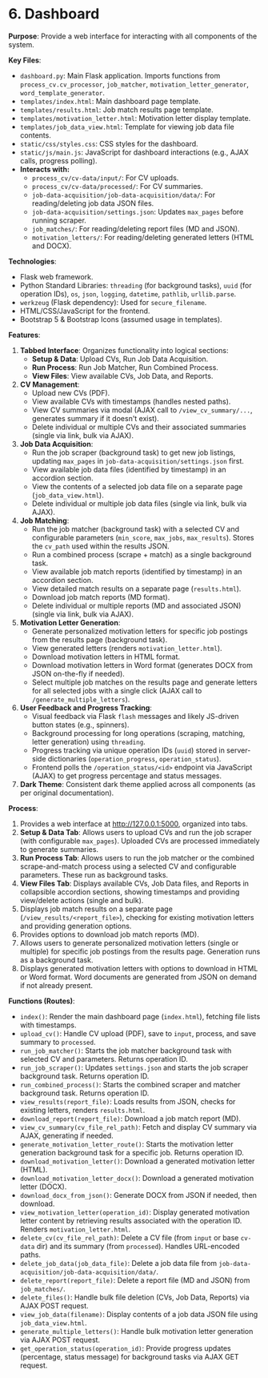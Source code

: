 # 6. Dashboard

**Purpose**: Provide a web interface for interacting with all components of the system.

**Key Files**:
- `dashboard.py`: Main Flask application. Imports functions from `process_cv.cv_processor`, `job_matcher`, `motivation_letter_generator`, `word_template_generator`.
- `templates/index.html`: Main dashboard page template.
- `templates/results.html`: Job match results page template.
- `templates/motivation_letter.html`: Motivation letter display template.
- `templates/job_data_view.html`: Template for viewing job data file contents.
- `static/css/styles.css`: CSS styles for the dashboard.
- `static/js/main.js`: JavaScript for dashboard interactions (e.g., AJAX calls, progress polling).
- **Interacts with:**
    - `process_cv/cv-data/input/`: For CV uploads.
    - `process_cv/cv-data/processed/`: For CV summaries.
    - `job-data-acquisition/job-data-acquisition/data/`: For reading/deleting job data JSON files.
    - `job-data-acquisition/settings.json`: Updates `max_pages` before running scraper.
    - `job_matches/`: For reading/deleting report files (MD and JSON).
    - `motivation_letters/`: For reading/deleting generated letters (HTML and DOCX).

**Technologies**:
- Flask web framework.
- Python Standard Libraries: `threading` (for background tasks), `uuid` (for operation IDs), `os`, `json`, `logging`, `datetime`, `pathlib`, `urllib.parse`.
- `werkzeug` (Flask dependency): Used for `secure_filename`.
- HTML/CSS/JavaScript for the frontend.
- Bootstrap 5 & Bootstrap Icons (assumed usage in templates).

**Features**:
1.  **Tabbed Interface**: Organizes functionality into logical sections:
    *   **Setup & Data**: Upload CVs, Run Job Data Acquisition.
    *   **Run Process**: Run Job Matcher, Run Combined Process.
    *   **View Files**: View available CVs, Job Data, and Reports.
2.  **CV Management**:
    *   Upload new CVs (PDF).
    *   View available CVs with timestamps (handles nested paths).
    *   View CV summaries via modal (AJAX call to `/view_cv_summary/...`, generates summary if it doesn't exist).
    *   Delete individual or multiple CVs and their associated summaries (single via link, bulk via AJAX).
3.  **Job Data Acquisition**:
    *   Run the job scraper (background task) to get new job listings, updating `max_pages` in `job-data-acquisition/settings.json` first.
    *   View available job data files (identified by timestamp) in an accordion section.
    *   View the contents of a selected job data file on a separate page (`job_data_view.html`).
    *   Delete individual or multiple job data files (single via link, bulk via AJAX).
4.  **Job Matching**:
    *   Run the job matcher (background task) with a selected CV and configurable parameters (`min_score`, `max_jobs`, `max_results`). Stores the `cv_path` used within the results JSON.
    *   Run a combined process (scrape + match) as a single background task.
    *   View available job match reports (identified by timestamp) in an accordion section.
    *   View detailed match results on a separate page (`results.html`).
    *   Download job match reports (MD format).
    *   Delete individual or multiple reports (MD and associated JSON) (single via link, bulk via AJAX).
5.  **Motivation Letter Generation**:
    *   Generate personalized motivation letters for specific job postings from the results page (background task).
    *   View generated letters (renders `motivation_letter.html`).
    *   Download motivation letters in HTML format.
    *   Download motivation letters in Word format (generates DOCX from JSON on-the-fly if needed).
    *   Select multiple job matches on the results page and generate letters for all selected jobs with a single click (AJAX call to `/generate_multiple_letters`).
6.  **User Feedback and Progress Tracking**:
    *   Visual feedback via Flask `flash` messages and likely JS-driven button states (e.g., spinners).
    *   Background processing for long operations (scraping, matching, letter generation) using `threading`.
    *   Progress tracking via unique operation IDs (`uuid`) stored in server-side dictionaries (`operation_progress`, `operation_status`).
    *   Frontend polls the `/operation_status/<id>` endpoint via JavaScript (AJAX) to get progress percentage and status messages.
7.  **Dark Theme**: Consistent dark theme applied across all components (as per original documentation).

**Process**:
1.  Provides a web interface at http://127.0.0.1:5000, organized into tabs.
2.  **Setup & Data Tab**: Allows users to upload CVs and run the job scraper (with configurable `max_pages`). Uploaded CVs are processed immediately to generate summaries.
3.  **Run Process Tab**: Allows users to run the job matcher or the combined scrape-and-match process using a selected CV and configurable parameters. These run as background tasks.
4.  **View Files Tab**: Displays available CVs, Job Data files, and Reports in collapsible accordion sections, showing timestamps and providing view/delete actions (single and bulk).
5.  Displays job match results on a separate page (`/view_results/<report_file>`), checking for existing motivation letters and providing generation options.
6.  Provides options to download job match reports (MD).
7.  Allows users to generate personalized motivation letters (single or multiple) for specific job postings from the results page. Generation runs as a background task.
8.  Displays generated motivation letters with options to download in HTML or Word format. Word documents are generated from JSON on demand if not already present.

**Functions (Routes)**:
- `index()`: Render the main dashboard page (`index.html`), fetching file lists with timestamps.
- `upload_cv()`: Handle CV upload (PDF), save to `input`, process, and save summary to `processed`.
- `run_job_matcher()`: Starts the job matcher background task with selected CV and parameters. Returns operation ID.
- `run_job_scraper()`: Updates `settings.json` and starts the job scraper background task. Returns operation ID.
- `run_combined_process()`: Starts the combined scraper and matcher background task. Returns operation ID.
- `view_results(report_file)`: Loads results from JSON, checks for existing letters, renders `results.html`.
- `download_report(report_file)`: Download a job match report (MD).
- `view_cv_summary(cv_file_rel_path)`: Fetch and display CV summary via AJAX, generating if needed.
- `generate_motivation_letter_route()`: Starts the motivation letter generation background task for a specific job. Returns operation ID.
- `download_motivation_letter()`: Download a generated motivation letter (HTML).
- `download_motivation_letter_docx()`: Download a generated motivation letter (DOCX).
- `download_docx_from_json()`: Generate DOCX from JSON if needed, then download.
- `view_motivation_letter(operation_id)`: Display generated motivation letter content by retrieving results associated with the operation ID. Renders `motivation_letter.html`.
- `delete_cv(cv_file_rel_path)`: Delete a CV file (from `input` or base `cv-data` dir) and its summary (from `processed`). Handles URL-encoded paths.
- `delete_job_data(job_data_file)`: Delete a job data file from `job-data-acquisition/job-data-acquisition/data/`.
- `delete_report(report_file)`: Delete a report file (MD and JSON) from `job_matches/`.
- `delete_files()`: Handle bulk file deletion (CVs, Job Data, Reports) via AJAX POST request.
- `view_job_data(filename)`: Display contents of a job data JSON file using `job_data_view.html`.
- `generate_multiple_letters()`: Handle bulk motivation letter generation via AJAX POST request.
- `get_operation_status(operation_id)`: Provide progress updates (percentage, status message) for background tasks via AJAX GET request.
